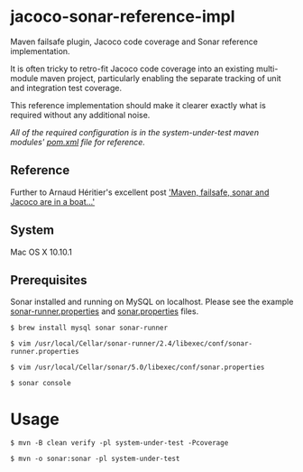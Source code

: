 # jacoco-sonar-reference-impl
Maven failsafe plugin, Jacoco code coverage and Sonar reference implementation.

It is often tricky to retro-fit Jacoco code coverage into an existing multi-module maven project, particularly enabling the separate tracking of unit and integration test coverage. 

This reference implementation should make it clearer exactly what is required without any additional noise. 

<em>All of the required configuration is in the system-under-test maven modules' [pom.xml](system-under-test/pom.xml) file for reference.</em>

## Reference 
Further to Arnaud Héritier's excellent post ['Maven, failsafe, sonar and Jacoco are in a boat...'](http://www.aheritier.net/maven-failsafe-sonar-and-jacoco-are-in-a-boat/)

## System
Mac OS X 10.10.1

## Prerequisites

Sonar installed and running on MySQL on localhost. Please see the example [sonar-runner.properties](https://gist.github.com/aeells/96ede82d2b429a7a5d05#file-sonar-runner-properties) 
and [sonar.properties](https://gist.github.com/aeells/6e0c3d3dab551cd20e1a#file-sonar-properties) files.
 
```$ brew install mysql sonar sonar-runner```

```$ vim /usr/local/Cellar/sonar-runner/2.4/libexec/conf/sonar-runner.properties```

```$ vim /usr/local/Cellar/sonar/5.0/libexec/conf/sonar.properties```

```$ sonar console```

# Usage

```$ mvn -B clean verify -pl system-under-test -Pcoverage```

```$ mvn -o sonar:sonar -pl system-under-test```
